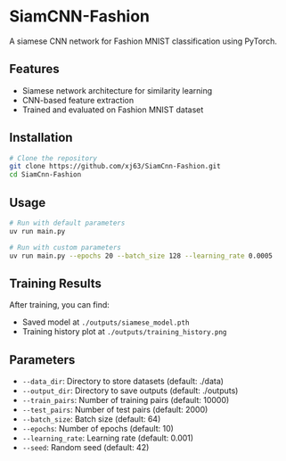 # SiamCNN-Fashion

A siamese CNN network for Fashion MNIST classification using PyTorch.

## Features

- Siamese network architecture for similarity learning
- CNN-based feature extraction
- Trained and evaluated on Fashion MNIST dataset

## Installation

```bash
# Clone the repository
git clone https://github.com/xj63/SiamCnn-Fashion.git
cd SiamCnn-Fashion
```

## Usage

```bash
# Run with default parameters
uv run main.py

# Run with custom parameters
uv run main.py --epochs 20 --batch_size 128 --learning_rate 0.0005
```

## Training Results

After training, you can find:
- Saved model at `./outputs/siamese_model.pth`
- Training history plot at `./outputs/training_history.png`

## Parameters

- `--data_dir`: Directory to store datasets (default: ./data)
- `--output_dir`: Directory to save outputs (default: ./outputs)
- `--train_pairs`: Number of training pairs (default: 10000)
- `--test_pairs`: Number of test pairs (default: 2000)
- `--batch_size`: Batch size (default: 64)
- `--epochs`: Number of epochs (default: 10)
- `--learning_rate`: Learning rate (default: 0.001)
- `--seed`: Random seed (default: 42)
